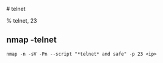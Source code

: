 # telnet 

% telnet, 23

## nmap -telnet
```
nmap -n -sV -Pn --script "*telnet* and safe" -p 23 <ip>
```